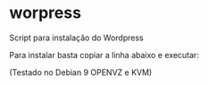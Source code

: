 # worpress
Script para instalação do Wordpress

Para instalar basta copiar a linha abaixo e executar:

(Testado no Debian 9 OPENVZ e KVM)



